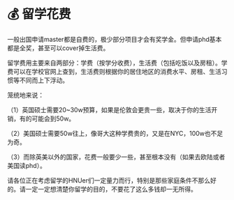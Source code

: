 # 💰 留学花费

&#x20;   一般出国申请master都是自费的，极少部分项目才会有奖学金。但申请phd基本都是全奖，甚至可以cover掉生活费。

&#x20;   留学费用主要来自两部分：学费（按学分收费），生活费（包括吃饭以及房租）。学费可以在学校官网上查到，生活费则根据你的居住地区的消费水平、房租、生活习惯等不同而上下浮动。

&#x20;   笼统地来说：

（1）英国硕士需要20\~30w预算，如果是伦敦会更贵一些，取决于你的生活开销，有的可能会到50w。

（2）美国硕士需要50w往上，像哥大这种学费贵的，又是在NYC，100w也不足为奇。

（3）而除英美以外的国家，花费一般要少一些，甚至根本没有（如果去欧陆或者美国读phd）。

&#x20;   请各位正在考虑留学的HNUer们一定量力而行，特别是那些家庭条件不那么好的。请一定一定想清楚你留学的目的，不要花了这么多钱却一无所得。

